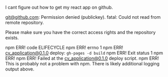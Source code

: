 I cant figure out how to get my react app on github. 

git@github.com: Permission denied (publickey).
fatal: Could not read from remote repository.

Please make sure you have the correct access rights
and the repository exists.

npm ERR! code ELIFECYCLE
npm ERR! errno 1
npm ERR! cv_application@0.1.0 deploy: `gh-pages -d build`
npm ERR! Exit status 1
npm ERR!
npm ERR! Failed at the cv_application@0.1.0 deploy script.
npm ERR! This is probably not a problem with npm. There is likely additional logging output above.